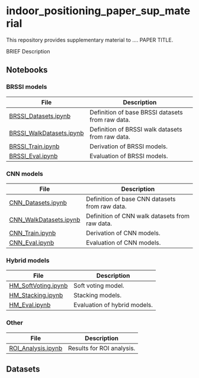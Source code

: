 # indoor_positioning_paper_sup_material

This repository provides supplementary material to .... PAPER TITLE.

BRIEF Description


## Notebooks

### BRSSI models

File  | Description
------|------------
[BRSSI_Datasets.ipynb](BRSSI_Datasets.ipynb) | Definition of base BRSSI datasets from raw data.
[BRSSI_WalkDatasets.ipynb](BRSSI_WalkDatasets.ipynb) | Definition of BRSSI walk datasets from raw data.
[BRSSI_Train.ipynb](BRSSI_Train.ipynb) | Derivation of BRSSI models.
[BRSSI_Eval.ipynb](BRSSI_Eval.ipynb) | Evaluation of BRSSI models.

### CNN models

File  | Description
------|------------
[CNN_Datasets.ipynb](CNN_Datasets.ipynb) | Definition of base CNN datasets from raw data.
[CNN_WalkDatasets.ipynb](CNN_WalkDatasets.ipynb) | Definition of CNN walk datasets from raw data.
[CNN_Train.ipynb](CNN_Train.ipynb) | Derivation of CNN models.
[CNN_Eval.ipynb](CNN_Eval.ipynb) | Evaluation of CNN models.

### Hybrid models

File  | Description
------|------------
[HM_SoftVoting.ipynb](HM_SoftVoting.ipynb) | Soft voting model.
[HM_Stacking.ipynb](HM_Stacking.ipynb) | Stacking models.
[HM_Eval.ipynb](HM_Eval.ipynb) | Evaluation of hybrid models.

### Other

File  | Description
------|------------
[ROI_Analysis.ipynb](ROI_Analysis.ipynb) | Results for ROI analysis.

## Datasets


